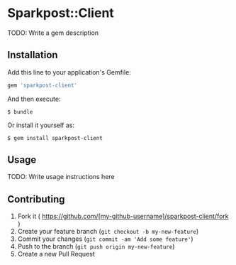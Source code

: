 # Sparkpost::Client

TODO: Write a gem description

## Installation

Add this line to your application's Gemfile:

```ruby
gem 'sparkpost-client'
```

And then execute:

    $ bundle

Or install it yourself as:

    $ gem install sparkpost-client

## Usage

TODO: Write usage instructions here

## Contributing

1. Fork it ( https://github.com/[my-github-username]/sparkpost-client/fork )
2. Create your feature branch (`git checkout -b my-new-feature`)
3. Commit your changes (`git commit -am 'Add some feature'`)
4. Push to the branch (`git push origin my-new-feature`)
5. Create a new Pull Request
